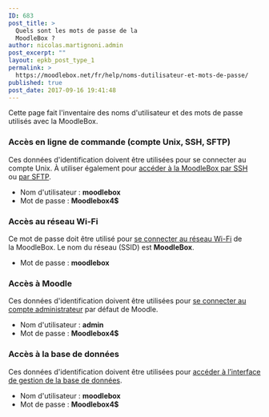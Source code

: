 ```yaml
---
ID: 683
post_title: >
  Quels sont les mots de passe de la
  MoodleBox ?
author: nicolas.martignoni.admin
post_excerpt: ""
layout: epkb_post_type_1
permalink: >
  https://moodlebox.net/fr/help/noms-dutilisateur-et-mots-de-passe/
published: true
post_date: 2017-09-16 19:41:48
---
```

Cette page fait l'inventaire des noms d'utilisateur et des mots de passe utilisés avec la MoodleBox.
<h3>Accès en ligne de commande (compte Unix, SSH, SFTP)</h3>
Ces données d'identification doivent être utilisées pour se connecter au compte Unix. À utiliser également pour <a href="https://moodlebox.net/fr/help/connexion-ssh-en-ligne-de-commande/">accéder à la MoodleBox par SSH</a> ou <a href="https://moodlebox.net/fr/help/utilisation-de-fichiers-avec-la-moodlebox/">par SFTP</a>.
<ul>
 	<li>Nom d'utilisateur : <strong>moodlebox</strong></li>
 	<li>Mot de passe : <strong>Moodlebox4$</strong></li>
</ul>
<h3>Accès au réseau Wi-Fi</h3>
Ce mot de passe doit être utilisé pour <a href="https://moodlebox.net/fr/help/connexion-wi-fi/">se connecter au réseau Wi-Fi</a> de la MoodleBox. Le nom du réseau (SSID) est <strong>MoodleBox</strong>.
<ul>
 	<li>Mot de passe : <strong>moodlebox</strong></li>
</ul>
<h3>Accès à Moodle</h3>
Ces données d'identification doivent être utilisées pour <a href="https://moodlebox.net/fr/help/acces-a-moodle/">se connecter au compte administrateur</a> par défaut de Moodle.
<ul>
 	<li>Nom d'utilisateur : <strong>admin</strong></li>
 	<li>Mot de passe : <strong>Moodlebox4$</strong></li>
</ul>
<h3>Accès à la base de données</h3>
Ces données d'identification doivent être utilisées pour <a href="https://moodlebox.net/fr/help/mise-a-jour-de-moodle/">accéder à l’interface de gestion de la base de données</a>.
<ul>
 	<li>Nom d'utilisateur : <b>moodlebox</b></li>
 	<li>Mot de passe : <b>Moodlebox4$</b></li>
</ul>
